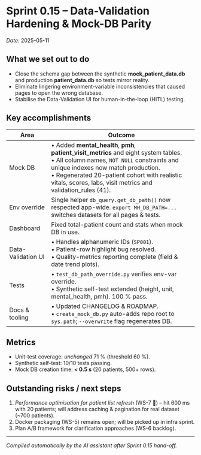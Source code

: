 # Sprint 0.15 – Data-Validation Hardening & Mock-DB Parity

_Date:_ 2025-05-11

## What we set out to do
* Close the schema gap between the synthetic **mock_patient_data.db** and production **patient_data.db** so tests mirror reality.
* Eliminate lingering environment-variable inconsistencies that caused pages to open the wrong database.
* Stabilise the Data-Validation UI for human-in-the-loop (HITL) testing.

## Key accomplishments
| Area | Outcome |
|------|---------|
| Mock DB | • Added **mental_health**, **pmh**, **patient_visit_metrics** and eight system tables.<br>• All column names, `NOT NULL` constraints and unique indexes now match production.<br>• Regenerated 20-patient cohort with realistic vitals, scores, labs, visit metrics and validation_rules (41). |
| Env override | Single helper `db_query.get_db_path()` now respected app-wide. `export MH_DB_PATH=...` switches datasets for all pages & tests. |
| Dashboard | Fixed total-patient count and stats when mock DB in use. |
| Data-Validation UI | • Handles alphanumeric IDs (`SP001`).<br>• Patient-row highlight bug resolved.<br>• Quality-metrics reporting complete (field & date trend plots). |
| Tests | • `test_db_path_override.py` verifies env-var override.<br>• Synthetic self-test extended (height, unit, mental_health, pmh). 100 % pass. |
| Docs & tooling | • Updated CHANGELOG & ROADMAP.<br>• `create_mock_db.py` auto-adds repo root to `sys.path`; `--overwrite` flag regenerates DB. |

## Metrics
* Unit-test coverage: _unchanged_ 71 % (threshold 60 %).
* Synthetic self-test: 10/10 tests passing.
* Mock DB creation time: **< 0.5 s** (20 patients, 500+ rows).

## Outstanding risks / next steps
1. _Performance optimisation for patient list refresh_ (WS-7 🔄) – hit 600 ms with 20 patients; will address caching & pagination for real dataset (~700 patients).
2. Docker packaging (WS-5) remains open; will be picked up in infra sprint.
3. Plan A/B framework for clarification approaches (WS-6 backlog).

---
_Compiled automatically by the AI assistant after Sprint 0.15 hand-off._ 